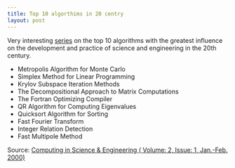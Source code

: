 ```yaml
---
title: Top 10 algorthims in 20 centry
layout: post
---
```


Very interesting [series](https://www.cs.fsu.edu/~lacher/courses/COT4401/notes/cise_v2_i1/index.html) on the top 10 algorithms with the greatest influence on the development and practice of science and engineering in the 20th century.

 - Metropolis Algorithm for Monte Carlo
 - Simplex Method for Linear Programming
 - Krylov Subspace Iteration Methods
 - The Decompositional Approach to Matrix Computations
 - The Fortran Optimizing Compiler
 - QR Algorithm for Computing Eigenvalues
 - Quicksort Algorithm for Sorting
 - Fast Fourier Transform
 - Integer Relation Detection
 - Fast Multipole Method

Source: [Computing in Science & Engineering ( Volume: 2, Issue: 1, Jan.-Feb. 2000)](https://doi.org/10.1109/MCISE.2000.814652)

